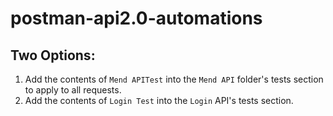 # postman-api2.0-automations

## Two Options:
1. Add the contents of `Mend APITest` into the `Mend API` folder's tests section to apply to all requests.
2. Add the contents of `Login Test` into the `Login` API's tests section.
